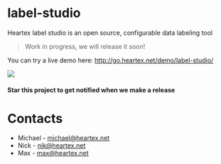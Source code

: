 # label-studio
Heartex label studio is an open source, configurable data labeling tool

> Work in progress, we will release it soon!

You can try a live demo here:
http://go.heartex.net/demo/label-studio/

![](https://github.com/heartexlabs/label-studio/blob/master/preview.png)

#### Star this project to get notified when we make a release

# Contacts

* Michael - michael@heartex.net
* Nick - nik@heartex.net
* Max - max@heartex.net
